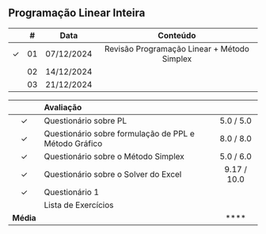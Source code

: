 ## Programação Linear Inteira

|  | # | Data | Conteúdo |
|:---:|:---:|:---:|:---:|
| &check; | 01 | 07/12/2024 | Revisão Programação Linear + Método Simplex |
|  | 02 | 14/12/2024 |  |
|  | 03 | 21/12/2024 |  |


|  | Avaliação |  |
|:---:|:--|:---:|
| &check; | Questionário sobre PL | 5.0 / 5.0 |
| &check; | Questionário sobre formulação de PPL e Método Gráfico | 8.0 / 8.0 |
| &check; | Questionário sobre o Método Simplex | 5.0 / 6.0 |
| &check; | Questionário sobre o Solver do Excel | 9.17 / 10.0 |
| &check; | Questionário 1 |  |
|  | Lista de Exercícios |  |
| **Média** |  | **** |